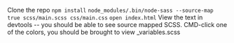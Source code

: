 Clone the repo
`npm install`
`node_modules/.bin/node-sass --source-map true scss/main.scss css/main.css`
`open index.html`
View the text in devtools -- you should be able to see source mapped SCSS.
CMD-click one of the colors, you should be brought to view _variables.scss